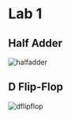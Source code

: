 # Lab 1
## Half Adder
![halfadder](https://github.com/andrewec0/EE-322/assets/117099928/7b4b218a-d938-4761-bd8b-9ade1419ecbd)
## D Flip-Flop
![dflipflop](https://github.com/andrewec0/EE-322/assets/117099928/0e6d4933-c20f-4b38-a3af-7dc92081b09b)
